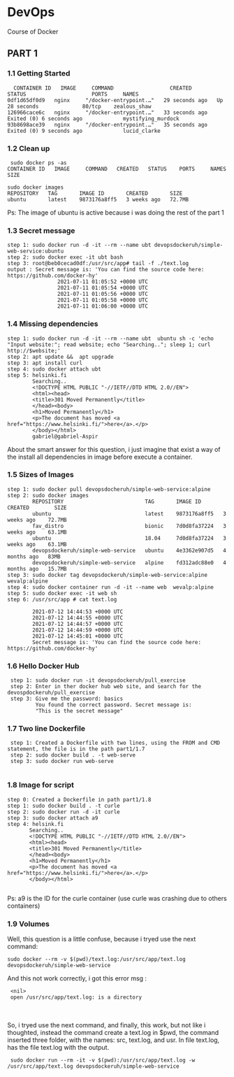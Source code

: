 # DevOps
Course of Docker 

## PART 1 ##

### 1.1 Getting Started
  ```
    CONTAINER ID   IMAGE     COMMAND                  CREATED          STATUS                     PORTS     NAMES
  0df1d65df0d9   nginx     "/docker-entrypoint.…"   29 seconds ago   Up 28 seconds              80/tcp    zealous_shaw
  126966cace6c   nginx     "/docker-entrypoint.…"   33 seconds ago   Exited (0) 6 seconds ago             mystifying_murdock
  93b8698ace39   nginx     "/docker-entrypoint.…"   35 seconds ago   Exited (0) 9 seconds ago             lucid_clarke
  ```
### 1.2 Clean up
 ```
  sudo docker ps -as
CONTAINER ID   IMAGE     COMMAND   CREATED   STATUS    PORTS     NAMES     SIZE

 sudo docker images
REPOSITORY   TAG       IMAGE ID       CREATED       SIZE
ubuntu       latest    9873176a8ff5   3 weeks ago   72.7MB
 ```
Ps: The image of ubuntu is active because i was doing the rest of the part 1

### 1.3 Secret message
  ```
  step 1: sudo docker run -d -it --rm --name ubt devopsdockeruh/simple-web-service:ubuntu
  step 2: sudo docker exec -it ubt bash
  step 3: root@beb0cecad0df:/usr/src/app# tail -f ./text.log
  output : Secret message is: 'You can find the source code here: https://github.com/docker-hy'
                  2021-07-11 01:05:52 +0000 UTC
                  2021-07-11 01:05:54 +0000 UTC
                  2021-07-11 01:05:56 +0000 UTC
                  2021-07-11 01:05:58 +0000 UTC
                  2021-07-11 01:06:00 +0000 UTC
  ```
 ### 1.4 Missing dependencies

  ```
  step 1: sudo docker run -d -it --rm --name ubt  ubuntu sh -c 'echo "Input website:"; read website; echo "Searching.."; sleep 1; curl http://$website;'
  step 2: apt update &&  apt upgrade
  step 3: apt install curl
  step 4: sudo docker attach ubt
  step 5: helsinki.fi
          Searching..
          <!DOCTYPE HTML PUBLIC "-//IETF//DTD HTML 2.0//EN">
          <html><head>
          <title>301 Moved Permanently</title>
          </head><body>
          <h1>Moved Permanently</h1>
          <p>The document has moved <a href="https://www.helsinki.fi/">here</a>.</p>
          </body></html>
          gabriel@gabriel-Aspir
  
  ```
   About the smart answer for this question, i just imagine that exist a way of the install all dependencies in image before execute a container.
   
  ### 1.5 Sizes of Images

  ```
  step 1: sudo docker pull devopsdocheruh/simple-web-service:alpine
  step 2: sudo docker images
          REPOSITORY                          TAG       IMAGE ID       CREATED        SIZE
          ubuntu                              latest    9873176a8ff5   3 weeks ago    72.7MB
          fav_distro                          bionic    7d0d8fa37224   3 weeks ago    63.1MB
          ubuntu                              18.04     7d0d8fa37224   3 weeks ago    63.1MB
          devopsdockeruh/simple-web-service   ubuntu    4e3362e907d5   4 months ago   83MB
          devopsdockeruh/simple-web-service   alpine    fd312adc88e0   4 months ago   15.7MB
  step 3: sudo docker tag devopsdockeruh/simple-web-service:alpine wevalp:alpine
  step 4: sudo docker container run -d -it --name web  wevalp:alpine
  step 5: sudo docker exec -it web sh
  step 6: /usr/src/app # cat text.log

          2021-07-12 14:44:53 +0000 UTC
          2021-07-12 14:44:55 +0000 UTC
          2021-07-12 14:44:57 +0000 UTC
          2021-07-12 14:44:59 +0000 UTC
          2021-07-12 14:45:01 +0000 UTC
          Secret message is: 'You can find the source code here: https://github.com/docker-hy'

   ```
   ### 1.6 Hello Docker Hub
   
   ```
    step 1: sudo docker run -it devopsdockeruh/pull_exercise
    step 2: Enter in ther docker hub web site, and search for the devospdockeruh/pull_exercise
    step 3: Give me the password: basics
            You found the correct password. Secret message is:
            "This is the secret message"
   ```
   ### 1.7 Two line Dockerfile
   
   ```
    step 1: Created a Dockerfile with two lines, using the FROM and CMD statement, the file is in the path part1/1.7
    step 2: sudo docker build . -t web-serve
    step 3: sudo docker run web-serve
    
   ```
   ### 1.8 Image for script
   
   ```
   step 0: Created a Dockerfile in path part1/1.8
   step 1: sudo docker build . -t curle
   step 2: sudo docker run -d -it curle
   step 3: sudo docker attach a9
   step 4: helsink.fi
          Searching..
          <!DOCTYPE HTML PUBLIC "-//IETF//DTD HTML 2.0//EN">
          <html><head>
          <title>301 Moved Permanently</title>
          </head><body>
          <h1>Moved Permanently</h1>
          <p>The document has moved <a href="https://www.helsinki.fi/">here</a>.</p>
          </body></html>

   
   ```
   Ps: a9 is the ID for the curle container (use curle was crashing due to others containers)

  ### 1.9 Volumes
  
  Well, this question is a little confuse, because i tryed use the next command:
  ```
  sudo docker --rm -v $(pwd)/text.log:/usr/src/app/text.log devopsdockeruh/simple-web-service
  
  ```
  And this not work correctly, i got this error msg : 
  <br>
  ```
   <nil>
   open /usr/src/app/text.log: is a directory
  
  ```
  <br>
  <br>
  So, i tryed use the next command, and finally, this work, but not like i thoughted, instead the command create a text.log in $pwd, the command inserted three folder, with the names: src, text.log, and usr. In file text.log, has the file text.log with the output.
  
  ```
   sudo docker run --rm -it -v $(pwd):/usr/src/app/text.log -w /usr/src/app/text.log devopsdockeruh/simple-web-service
   
  ```
